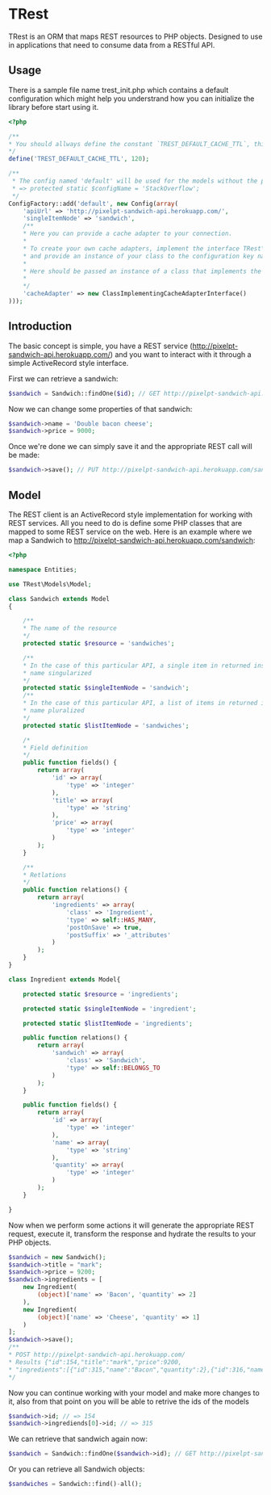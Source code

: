 # TRest

TRest is an ORM that maps REST resources to PHP objects. Designed to use in applications that need to consume data from a RESTful API.

## Usage

There is a sample file name trest_init.php which contains a default configuration which might help you understrand how you can initialize the library before start using it.


```php
<?php

/**
* You should allways define the constant `TREST_DEFAULT_CACHE_TTL`, this constant the default time that items will be     * cached in seconds, if you don't wanna catch your request define it and provide a value of 0/
*/
define('TREST_DEFAULT_CACHE_TTL', 120);

/**
 * The config named 'default' will be used for the models without the property
 * => protected static $configName = 'StackOverflow';
 */
ConfigFactory::add('default', new Config(array(
    'apiUrl' => 'http://pixelpt-sandwich-api.herokuapp.com/',
    'singleItemNode' => 'sandwich',
    /**
    * Here you can provide a cache adapter to your connection.
    *
    * To create your own cache adapters, implement the interface TRest\Cache\CacheAdapterInterface
    * and provide an instance of your class to the configuration key named cacheAdapter of your connection.
    *
    * Here should be passed an instance of a class that implements the interface TRest\Cache\CacheAdapterInterface.
    *
    */
    'cacheAdapter' => new ClassImplementingCacheAdapterInterface()
)));
```

## Introduction

The basic concept is simple, you have a REST service (http://pixelpt-sandwich-api.herokuapp.com/)
and you want to interact with it through a simple ActiveRecord style interface.

First we can retrieve a sandwich:

```php
$sandwich = Sandwich::findOne($id); // GET http://pixelpt-sandwich-api.herokuapp.com/sandwich/$id
```

Now we can change some properties of that sandwich:

```php
$sandwich->name = 'Double bacon cheese';
$sandwich->price = 9000;
```

Once we're done we can simply save it and the appropriate REST call will be made:

```php
$sandwich->save(); // PUT http://pixelpt-sandwich-api.herokuapp.com/sandwich/$id (title=Double bacon cheese, price=9000)
```

## Model

The REST client is an ActiveRecord style implementation for working with REST
services. All you need to do is define some PHP classes that are mapped to some
REST service on the web. Here is an example where we map a Sandwich to
http://pixelpt-sandwich-api.herokuapp.com/sandwich:

```php
<?php

namespace Entities;

use TRest\Models\Model;

class Sandwich extends Model
{

    /**
    * The name of the resource
    */
    protected static $resource = 'sandwiches';

    /**
    * In the case of this particular API, a single item in returned inside a node named with the resource
    * name singularized
    */
    protected static $singleItemNode = 'sandwich';
    /**
    * In the case of this particular API, a list of items in returned inside a node named with the resource
    * name pluralized
    */
    protected static $listItemNode = 'sandwiches';

    /*
    * Field definition
    */
    public function fields() {
        return array(
            'id' => array(
                'type' => 'integer'
            ),
            'title' => array(
                'type' => 'string'
            ),
            'price' => array(
                'type' => 'integer'
            )
        );
    }

    /**
    * Retlations
    */
    public function relations() {
        return array(
            'ingredients' => array(
                'class' => 'Ingredient',
                'type' => self::HAS_MANY,
                'postOnSave' => true,
                'postSuffix' => '_attributes'
            )
        );
    }
}

class Ingredient extends Model{

    protected static $resource = 'ingredients';

    protected static $singleItemNode = 'ingredient';

    protected static $listItemNode = 'ingredients';

    public function relations() {
        return array(
            'sandwich' => array(
                'class' => 'Sandwich',
                'type' => self::BELONGS_TO
            )
        );
    }

    public function fields() {
        return array(
            'id' => array(
                'type' => 'integer'
            ),
            'name' => array(
                'type' => 'string'
            ),
            'quantity' => array(
                'type' => 'integer'
            )
        );
    }

}
```

Now when we perform some actions it will generate the appropriate REST request,
execute it, transform the response and hydrate the results to your PHP objects.

```php
$sandwich = new Sandwich();
$sandwich->title = "mark";
$sandwich->price = 9200;
$sandwich->ingredients = [
    new Ingredient(
        (object)['name' => 'Bacon', 'quantity' => 2]
    ),
    new Ingredient(
        (object)['name' => 'Cheese', 'quantity' => 1]
    )
];
$sandwich->save();
/**
* POST http://pixelpt-sandwich-api.herokuapp.com/
* Results {"id":154,"title":"mark","price":9200,
* "ingredients":[{"id":315,"name":"Bacon","quantity":2},{"id":316,"name":"Cheese","quantity":1}]}
*/
```

Now you can continue working with your model and make more changes to it, also from that point on you will be able to retrive the ids of the models

```php
$sandwich->id; // => 154
$sandwich->ingrediends[0]->id; // => 315
```

We can retrieve that sandwich again now:

```php
$sandwich = Sandwich::findOne($sandwich->id); // GET http://pixelpt-sandwich-api.herokuapp.com/154
```

Or you can retrieve all Sandwich objects:

```php
$sandwiches = Sandwich::find()-all();
```



